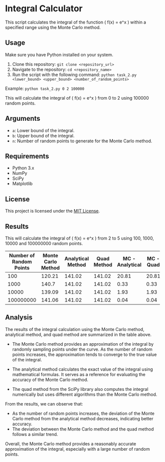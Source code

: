 # Integral Calculator

This script calculates the integral of the function \( f(x) = e^x \) within a specified range using the Monte Carlo method.

## Usage

Make sure you have Python installed on your system.

1. Clone this repository:
```git clone <repository_url>```
2. Navigate to the repository:
```cd <repository_name>```
3. Run the script with the following command:
```python task_2.py <lower_bound> <upper_bound> <number_of_random_points>```

Example:
```python task_2.py 0 2 100000```


This will calculate the integral of \( f(x) = e^x \) from 0 to 2 using 100000 random points.

## Arguments

- `a`: Lower bound of the integral.
- `b`: Upper bound of the integral.
- `n`: Number of random points to generate for the Monte Carlo method.

## Requirements

- Python 3.x
- NumPy
- SciPy
- Matplotlib

## License

This project is licensed under the [MIT License](LICENSE).


## Results
This will calculate the integral of \( f(x) = e^x \) from 2 to 5 using 100, 1000, 10000 and 100000000 random points.

| Number of Random Points | Monte Carlo Method | Analytical Method | Quad Method | MC - Analytical | MC - Quad |
|-------------------------|--------------------|-------------------|-------------|-----------------|-----------|
| 100                     | 120.21             | 141.02            | 141.02      | 20.81           | 20.81     |
| 1000                    | 140.7              | 141.02            | 141.02      | 0.33            | 0.33      |
| 10000                   | 139.09             | 141.02            | 141.02      | 1.93            | 1.93      |
| 100000000               | 141.06             | 141.02            | 141.02      | 0.04            | 0.04      |

## Analysis

The results of the integral calculation using the Monte Carlo method, analytical method, and quad method are summarized in the table above.

- The Monte Carlo method provides an approximation of the integral by randomly sampling points under the curve. As the number of random points increases, the approximation tends to converge to the true value of the integral.

- The analytical method calculates the exact value of the integral using mathematical formulas. It serves as a reference for evaluating the accuracy of the Monte Carlo method.

- The quad method from the SciPy library also computes the integral numerically but uses different algorithms than the Monte Carlo method.

From the results, we can observe that:
- As the number of random points increases, the deviation of the Monte Carlo method from the analytical method decreases, indicating better accuracy.
- The deviation between the Monte Carlo method and the quad method follows a similar trend.

Overall, the Monte Carlo method provides a reasonably accurate approximation of the integral, especially with a large number of random points.
